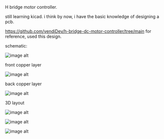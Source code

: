 H bridge motor controller.


still learning kicad.
i think by now, i have the basic knowledge of designing a pcb.


https://github.com/yendiDev/h-bridge-dc-motor-controller/tree/main 
for reference, used this design. 

schematic:

![image alt](https://github.com/FarhanMasud31/4th-kicad/blob/6d52f504a07af52bde8d1c4b0fd2fc1726fd666f/Screenshot%202025-07-11%20194048.png)

front copper layer

![image alt](https://github.com/FarhanMasud31/4th-kicad/blob/6d52f504a07af52bde8d1c4b0fd2fc1726fd666f/Screenshot%202025-07-11%20194128.png)

back copper layer

![image alt](https://github.com/FarhanMasud31/4th-kicad/blob/6d52f504a07af52bde8d1c4b0fd2fc1726fd666f/Screenshot%202025-07-11%20194134.png)

3D layout

![image alt](https://github.com/FarhanMasud31/4th-kicad/blob/6d52f504a07af52bde8d1c4b0fd2fc1726fd666f/Screenshot%202025-07-11%20194158.png)

![image alt](https://github.com/FarhanMasud31/4th-kicad/blob/6d52f504a07af52bde8d1c4b0fd2fc1726fd666f/Screenshot%202025-07-11%20194211.png)

![image alt](https://github.com/FarhanMasud31/4th-kicad/blob/6d52f504a07af52bde8d1c4b0fd2fc1726fd666f/Screenshot%202025-07-11%20194219.png)
